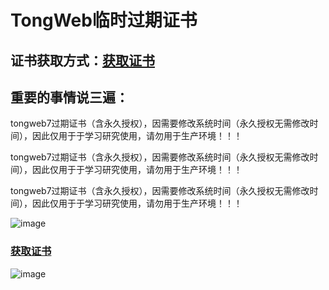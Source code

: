 # TongWeb临时过期证书
## 证书获取方式：[获取证书](https://www.kuaifaka.net/purchasing?link=VHpxwhY)

## 重要的事情说三遍：

  tongweb7过期证书（含永久授权），因需要修改系统时间（永久授权无需修改时间），因此仅用于于学习研究使用，请勿用于生产环境！！！
  
  tongweb7过期证书（含永久授权），因需要修改系统时间（永久授权无需修改时间），因此仅用于于学习研究使用，请勿用于生产环境！！！
  
  tongweb7过期证书（含永久授权），因需要修改系统时间（永久授权无需修改时间），因此仅用于于学习研究使用，请勿用于生产环境！！！
  
  ![image](https://github.com/WgcloudPro/TongWebTemp/assets/131434608/0cf3b509-cf47-4e07-88fa-a6433c573b1a)
  
  ### [获取证书](https://www.kuaifaka.net/purchasing?link=VHpxwhY)
  
  ![image](https://github.com/WgcloudPro/TongWebTemp/assets/131434608/e87588ff-83ff-4db2-a4fd-f3855e353d99)


